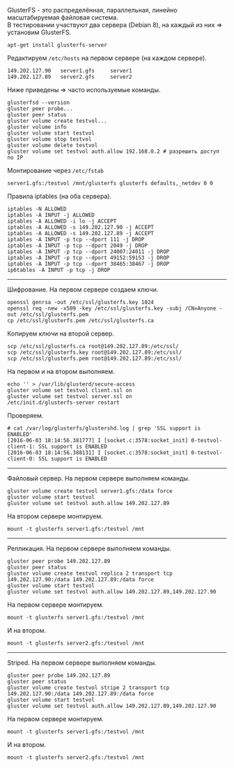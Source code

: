 GlusterFS - это распределённая, параллельная, линейно масштабируемая файловая система.<br/>
В тестировании участвуют два сервера (Debian 8), на каждый из них => установим GlusterFS.
```
apt-get install glusterfs-server
```

Редактируем `/etc/hosts` на первом сервере (на каждом сервере).
```
149.202.127.90   server1.gfs     server1
149.202.127.89   server2.gfs     server2
```

Ниже приведены => часто используемые команды.
```
glusterfsd --version
gluster peer probe...
gluster peer status
gluster volume create testvol...
gluster volume info
gluster volume start testvol
gluster volume stop testvol
gluster volume delete testvol
gluster volume set testvol auth.allow 192.168.0.2 # разрешить доступ по IP
```

Монтирование через `/etc/fstab`
```
server1.gfs:/testvol /mnt/glusterfs glusterfs defaults,_netdev 0 0
```

Правила iptables (на оба сервера).
```
iptables -N ALLOWED
iptables -A INPUT -j ALLOWED
iptables -A ALLOWED -i lo -j ACCEPT
iptables -A ALLOWED -s 149.202.127.90 -j ACCEPT
iptables -A ALLOWED -s 149.202.127.89 -j ACCEPT
iptables -A INPUT -p tcp --dport 111 -j DROP
iptables -A INPUT -p tcp --dport 2049 -j DROP
iptables -A INPUT -p tcp --dport 24007:24011 -j DROP
iptables -A INPUT -p tcp --dport 49152:59153 -j DROP
iptables -A INPUT -p tcp --dport 38465:38467 -j DROP
ip6tables -A INPUT -p tcp -j DROP
```

<hr/>

Шифрование. На первом сервере создаем ключи.
```
openssl genrsa -out /etc/ssl/glusterfs.key 1024
openssl req -new -x509 -key /etc/ssl/glusterfs.key -subj /CN=Anyone -out /etc/ssl/glusterfs.pem
cp /etc/ssl/glusterfs.pem /etc/ssl/glusterfs.ca
```

Копируем ключи на второй сервер.
```
scp /etc/ssl/glusterfs.ca root@149.202.127.89:/etc/ssl/
scp /etc/ssl/glusterfs.key root@149.202.127.89:/etc/ssl/
scp /etc/ssl/glusterfs.pem root@149.202.127.89:/etc/ssl/
```

На первом и на втором выполняем.
```
echo '' > /var/lib/glusterd/secure-access
gluster volume set testvol client.ssl on
gluster volume set testvol server.ssl on
/etc/init.d/glusterfs-server restart
```

Проверяем.
```
# cat /var/log/glusterfs/glustershd.log | grep 'SSL support is ENABLED'
[2016-06-03 18:14:56.381777] I [socket.c:3578:socket_init] 0-testvol-client-1: SSL support is ENABLED
[2016-06-03 18:14:56.388131] I [socket.c:3578:socket_init] 0-testvol-client-0: SSL support is ENABLED
```

<hr/>

Файловый сервер. На первом сервере выполняем команды.
```
gluster volume create testvol server1.gfs:/data force
gluster volume start testvol
gluster volume set testvol auth.allow 149.202.127.89
```

На втором сервере монтируем.
```
mount -t glusterfs server1.gfs:/testvol /mnt
```

<hr/>

Репликация. На первом сервере выполняем команды.
```
gluster peer probe 149.202.127.89
gluster peer status
gluster volume create testvol replica 2 transport tcp 149.202.127.90:/data 149.202.127.89:/data force
gluster volume start testvol
gluster volume set testvol auth.allow 149.202.127.89,149.202.127.90
```

На первом сервере монтируем.
```
mount -t glusterfs server1.gfs:/testvol /mnt
```

И на втором.
```
mount -t glusterfs server2.gfs:/testvol /mnt
```

<hr/>

Striped. На первом сервере выполняем команды.
```
gluster peer probe 149.202.127.89
gluster peer status
gluster volume create testvol stripe 2 transport tcp 149.202.127.90:/data 149.202.127.89:/data force
gluster volume start testvol
gluster volume set testvol auth.allow 149.202.127.89,149.202.127.90
```

На первом сервере монтируем.
```
mount -t glusterfs server1.gfs:/testvol /mnt
```

И на втором.
```
mount -t glusterfs server2.gfs:/testvol /mnt
```
